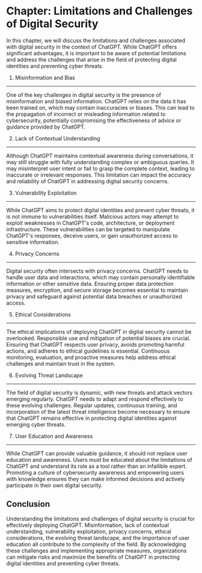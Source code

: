 Chapter: Limitations and Challenges of Digital Security
=======================================================

In this chapter, we will discuss the limitations and challenges associated with digital security in the context of ChatGPT. While ChatGPT offers significant advantages, it is important to be aware of potential limitations and address the challenges that arise in the field of protecting digital identities and preventing cyber threats.

1. Misinformation and Bias
--------------------------

One of the key challenges in digital security is the presence of misinformation and biased information. ChatGPT relies on the data it has been trained on, which may contain inaccuracies or biases. This can lead to the propagation of incorrect or misleading information related to cybersecurity, potentially compromising the effectiveness of advice or guidance provided by ChatGPT.

2. Lack of Contextual Understanding
-----------------------------------

Although ChatGPT maintains contextual awareness during conversations, it may still struggle with fully understanding complex or ambiguous queries. It may misinterpret user intent or fail to grasp the complete context, leading to inaccurate or irrelevant responses. This limitation can impact the accuracy and reliability of ChatGPT in addressing digital security concerns.

3. Vulnerability Exploitation
-----------------------------

While ChatGPT aims to protect digital identities and prevent cyber threats, it is not immune to vulnerabilities itself. Malicious actors may attempt to exploit weaknesses in ChatGPT's code, architecture, or deployment infrastructure. These vulnerabilities can be targeted to manipulate ChatGPT's responses, deceive users, or gain unauthorized access to sensitive information.

4. Privacy Concerns
-------------------

Digital security often intersects with privacy concerns. ChatGPT needs to handle user data and interactions, which may contain personally identifiable information or other sensitive data. Ensuring proper data protection measures, encryption, and secure storage becomes essential to maintain privacy and safeguard against potential data breaches or unauthorized access.

5. Ethical Considerations
-------------------------

The ethical implications of deploying ChatGPT in digital security cannot be overlooked. Responsible use and mitigation of potential biases are crucial. Ensuring that ChatGPT respects user privacy, avoids promoting harmful actions, and adheres to ethical guidelines is essential. Continuous monitoring, evaluation, and proactive measures help address ethical challenges and maintain trust in the system.

6. Evolving Threat Landscape
----------------------------

The field of digital security is dynamic, with new threats and attack vectors emerging regularly. ChatGPT needs to adapt and respond effectively to these evolving challenges. Regular updates, continuous training, and incorporation of the latest threat intelligence become necessary to ensure that ChatGPT remains effective in protecting digital identities against emerging cyber threats.

7. User Education and Awareness
-------------------------------

While ChatGPT can provide valuable guidance, it should not replace user education and awareness. Users must be educated about the limitations of ChatGPT and understand its role as a tool rather than an infallible expert. Promoting a culture of cybersecurity awareness and empowering users with knowledge ensures they can make informed decisions and actively participate in their own digital security.

Conclusion
----------

Understanding the limitations and challenges of digital security is crucial for effectively deploying ChatGPT. Misinformation, lack of contextual understanding, vulnerability exploitation, privacy concerns, ethical considerations, the evolving threat landscape, and the importance of user education all contribute to the complexity of the field. By acknowledging these challenges and implementing appropriate measures, organizations can mitigate risks and maximize the benefits of ChatGPT in protecting digital identities and preventing cyber threats.
